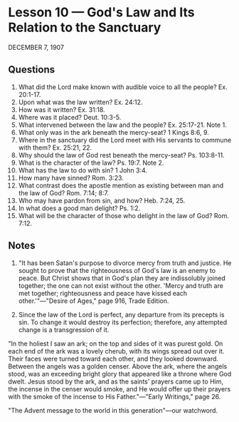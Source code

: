 # Lesson 10 — God's Law and Its Relation to the Sanctuary

DECEMBER 7, 1907

## Questions

1. What did the Lord make known with audible voice to all the people? Ex. 20:1-17.
2. Upon what was the law written? Ex. 24:12.
3. How was it written? Ex. 31:18.
4. Where was it placed? Deut. 10:3-5.
5. What intervened between the law and the people? Ex. 25:17-21. Note 1.
6. What only was in the ark beneath the mercy-seat? 1 Kings 8:6, 9.
7. Where in the sanctuary did the Lord meet with His servants to commune with them? Ex. 25:21, 22.
8. Why should the law of God rest beneath the mercy-seat? Ps. 103:8-11.
9. What is the character of the law? Ps. 19:7. Note 2.
10. What has the law to do with sin? 1 John 3:4.
11. How many have sinned? Rom. 3:23.
12. What contrast does the apostle mention as existing between man and the law of God? Rom. 7:14; 8:7.
13. Who may have pardon from sin, and how? Heb. 7:24, 25.
14. In what does a good man delight? Ps. 1:2.
15. What will be the character of those who delight in the law of God? Rom. 7:12.

## Notes

1. "It has been Satan's purpose to divorce mercy from truth and justice. He sought to prove that the righteousness of God's law is an enemy to peace. But Christ shows that in God's plan they are indissolubly joined together; the one can not exist without the other. 'Mercy and truth are met together; righteousness and peace have kissed each other.'"—"Desire of Ages," page 916, Trade Edition.

2. Since the law of the Lord is perfect, any departure from its precepts is sin. To change it would destroy its perfection; therefore, any attempted change is a transgression of it.

"In the holiest I saw an ark; on the top and sides of it was purest gold. On each end of the ark was a lovely cherub, with its wings spread out over it. Their faces were turned toward each other, and they looked downward. Between the angels was a golden censer. Above the ark, where the angels stood, was an exceeding bright glory that appeared like a throne where God dwelt. Jesus stood by the ark, and as the saints' prayers came up to Him, the incense in the censer would smoke, and He would offer up their prayers with the smoke of the incense to His Father."—"Early Writings," page 26.

"The Advent message to the world in this generation"—our watchword.